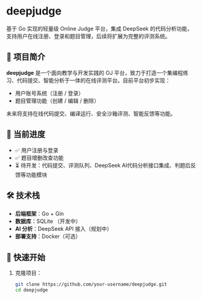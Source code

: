 # deepjudge

基于 Go 实现的轻量级 Online Judge 平台，集成 DeepSeek 的代码分析功能，支持用户在线注册、登录和题目管理，后续将扩展为完整的评测系统。

## 🧠 项目简介

**deepjudge** 是一个面向教学与开发实践的 OJ 平台，致力于打造一个集编程练习、代码提交、智能分析于一体的在线评测平台。目前平台初步实现：

- 用户账号系统（注册 / 登录）
- 题目管理功能（创建 / 编辑 / 删除）

未来将支持在线代码提交、编译运行、安全沙箱评测、智能反馈等功能。

## 🚧 当前进度

- ✅ 用户注册与登录
- ✅ 题目增删改查功能
- ⏳ 待开发：代码提交、评测队列、DeepSeek AI代码分析接口集成、判题后反馈等功能模块

## 🛠 技术栈

- **后端框架**：Go + Gin
- **数据库**：SQLite （开发中）
- **AI 分析**：DeepSeek API 接入（规划中）
- **部署支持**：Docker（可选）

## 🏃 快速开始

1. 克隆项目：
   ```bash
   git clone https://github.com/your-username/deepjudge.git
   cd deepjudge
   ```
